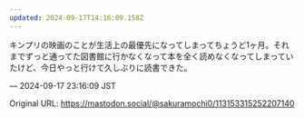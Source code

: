 ```yaml
---
updated: 2024-09-17T14:16:09.158Z
---
```


<p>キンプリの映画のことが生活上の最優先になってしまってちょうど1ヶ月。それまでずっと通ってた図書館に行かなくなって本を全く読めなくなってしまっていたけど、今日やっと行けて久しぶりに読書できた。</p>

&mdash; 2024-09-17 23:16:09 JST

Original URL: https://mastodon.social/@sakuramochi0/113153315252207140
